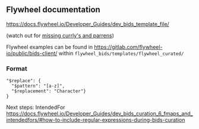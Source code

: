 
## Flywheel documentation
https://docs.flywheel.io/Developer_Guides/dev_bids_template_file/

(watch out for [missing currly's and parrens](https://docs.flywheel.io/Developer_Guides/dev_bids_template_file/#__codelineno-4-17))

Flywheel examples can be found in 
https://gitlab.com/flywheel-io/public/bids-client/
within `flywheel_bids/templates/flywheel_curated/`
### Format
```
"$replace": {
  "$pattern": "[a-z]",
  "$replacement": "Character"}
}
```

Next steps: IntendedFor
https://docs.flywheel.io/Developer_Guides/dev_bids_curation_6_fmaps_and_intendedfors/#how-to-include-regular-expressions-during-bids-curation

